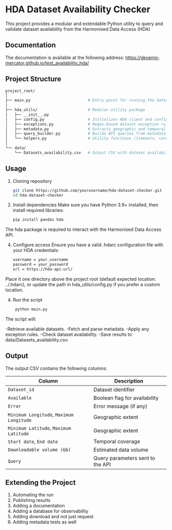 # HDA Dataset Availability Checker

This project provides a modular and extendable Python utility to query and validate dataset availability from the Harmonised Data Access (HDA)

## Documentation

The documentation is available at the following address: https://gkoenig-mercator.github.io/test_availability_hda/

## Project Structure

```bash
project_root/
│
├── main.py                         # Entry point for running the dataset check
│
├── hda_utils/                      # Modular utility package
│   ├── __init__.py
│   ├── config.py                   # Initializes HDA client and configuration
│   ├── exceptions.py               # Regex-based dataset exception rules
│   ├── metadata.py                 # Extracts geographic and temporal info
│   ├── query_builder.py            # Builds API queries from metadata
│   └── helpers.py                  # Utility functions (timeouts, conversions)
│
└── data/
    └── Datasets_availability.csv   # Output CSV with dataset availability info
```

## Usage

1. Cloning repository
   ```bash
   git clone https://github.com/yourusername/hda-dataset-checker.git
   cd hda-dataset-checker
   ```

3. Install dependencies
Make sure you have Python 3.9+ installed, then install required libraries:
   ```bash
   pip install pandas hda
   ```
The hda package is required to interact with the Harmonised Data Access API.

4. Configure access
Ensure you have a valid .hdarc configuration file with your HDA credentials:
   ```bash
   username = your_username
   password = your_password
   url = https://hda-api-url/
   ```

Place it one directory above the project root (default expected location: ../.hdarc),
or update the path in hda_utils/config.py if you prefer a custom location.

4. Run the script
   ```python
    python main.py
    ```

The script will:

-Retrieve available datasets.
-Fetch and parse metadata.
-Apply any exception rules.
-Check dataset availability.
-Save results to data/Datasets_availability.csv.

## Output
The output CSV contains the following columns:

| Column                                   | Description                      |
| ---------------------------------------- | -------------------------------- |
| `Dataset_id`                             | Dataset identifier               |
| `Available`                              | Boolean flag for availability    |
| `Error`                                  | Error message (if any)           |
| `Minimum Longitude`, `Maximum Longitude` | Geographic extent                |
| `Minimum Latitude`, `Maximum Latitude`   | Geographic extent                |
| `Start date`, `End date`                 | Temporal coverage                |
| `Downloadable volume (Gb)`               | Estimated data volume            |
| `Query`                                  | Query parameters sent to the API |

## Extending the Project

1. Automating the run
2. Publishing results
3. Adding a documentation
4. Adding a database for observability
5. Adding download and not just request
6. Adding metadata tests as well


